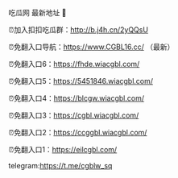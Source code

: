 吃瓜网 最新地址 👋 

⏰加入扣扣吃瓜群：http://b.j4h.cn/2yQQsU

⏰免翻入口导航：https://www.CGBL16.cc/  （最新）

⏰免翻入口6：https://fhde.wiacgbl.com/

⏰免翻入口5：https://5451846.wiacgbl.com/

⏰免翻入口4：https://blcgw.wiacgbl.com/

⏰免翻入口3：https://cgbl.wiacgbl.com/

⏰免翻入口2：https://ccggbl.wiacgbl.com/

⏰免翻入口1：https://eilcgbl.com/

telegram:https://t.me/cgblw_sq


